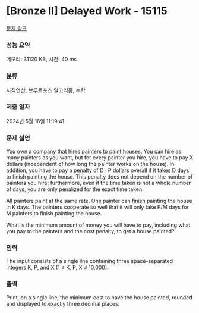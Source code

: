 # [Bronze II] Delayed Work - 15115 

[문제 링크](https://www.acmicpc.net/problem/15115) 

### 성능 요약

메모리: 31120 KB, 시간: 40 ms

### 분류

사칙연산, 브루트포스 알고리즘, 수학

### 제출 일자

2024년 5월 16일 11:19:41

### 문제 설명

<p>You own a company that hires painters to paint houses. You can hire as many painters as you want, but for every painter you hire, you have to pay X dollars (independent of how long the painter works on the house). In addition, you have to pay a penalty of D · P dollars overall if it takes D days to finish painting the house. This penalty does not depend on the number of painters you hire; furthermore, even if the time taken is not a whole number of days, you are only penalized for the exact time taken.</p>

<p>All painters paint at the same rate. One painter can finish painting the house in K days. The painters cooperate so well that it will only take K/M days for M painters to finish painting the house.</p>

<p>What is the minimum amount of money you will have to pay, including what you pay to the painters and the cost penalty, to get a house painted?</p>

### 입력 

 <p>The input consists of a single line containing three space-separated integers K, P, and X (1 ≤ K, P, X ≤ 10,000).</p>

### 출력 

 <p>Print, on a single line, the minimum cost to have the house painted, rounded and displayed to exactly three decimal places.</p>

